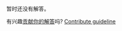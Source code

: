 
暂时还没有解答。

有兴趣[贡献你的解答](https://github.com/BFEdev/BFE.dev-solutions/blob/main/question/http-message-structure_zh.md)吗? [Contribute guideline](https://github.com/BFEdev/BFE.dev-solutions#how-to-contribute)
